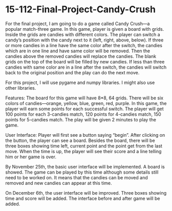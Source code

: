 # 15-112-Final-Project-Candy-Crush
For the final project, I am going to do a game called Candy Crush—a popular match-three game. In this game, player is given a board with grids. Inside the grids are candies with different colors. The player can switch a candy’s position with the candy next to it (left, right, above, below). If three or more candies in a line have the same color after the switch, the candies which are in one line and have same color will be removed. Then the candies above the removed candies will replace the candies. The blank grids on the top of the board will be filled by new candies. If less than three candies with same color are in a line after the switch, the candies will switch back to the original position and the play can do the next move. 

For this project, I will use pygame and numpy libraries. I might also use other libraries. 

Features: The board for this game will have 8*8, 64 grids. There will be six colors of candies—orange, yellow, blue, green, red, purple. In this game, the player will earn some points for each successful switch. The player will get 100 points for each 3-candies match, 120 points for 4-candies match, 150 points for 5-candies match. The play will be given 2 minutes to play the game.  

User Interface: Player will first see a button saying “begin”. After clicking on the button, the player can see a board. Besides the board, there will be three boxes showing time left, current point and the point get from the last move. When the time is up, the player will see their score and a line telling him or her game is over. 

By November 25th, the basic user interface will be implemented. A board is showed. The game can be played by this time although some details still need to be worked on. It means that the candies can be moved and removed and new candies can appear at this time. 

On December 6th, the user interface will be improved. Three boxes showing time and score will be added. The interface before and after game will be added.
